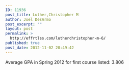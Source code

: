 ```yaml
---
ID: 11936
post_title: Luther,Christopher M
author: Joel DesArmo
post_excerpt: ""
layout: post
permalink: >
  http://effrtlss.com/lutherchristopher-m-6/
published: true
post_date: 2012-11-02 20:49:42
---
```

<p>Average GPA in Spring 2012 for first course listed: 3.806</p>